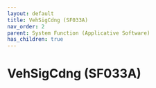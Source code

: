 ```yaml
---
layout: default
title: VehSigCdng (SF033A)
nav_order: 2
parent: System Function (Applicative Software)
has_children: true
---
```

# VehSigCdng (SF033A)
